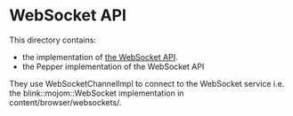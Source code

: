 # WebSocket API

This directory contains:
- the implementation of
  [the WebSocket API](https://html.spec.whatwg.org/multipage/web-sockets.html).
- the Pepper implementation of the WebSocket API

They use WebSocketChannelImpl to connect to the WebSocket service i.e. the
blink::mojom::WebSocket implementation in content/browser/websockets/.
